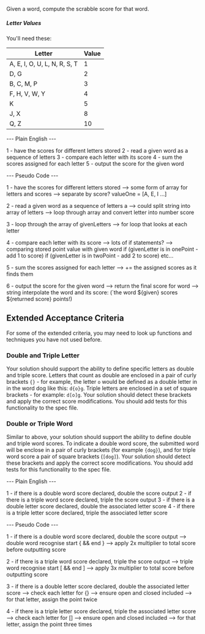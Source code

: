 Given a word, compute the scrabble score for that word.

##### Letter Values

You'll need these:

| Letter                        | Value  |
| ----                          |  ----  |
| A, E, I, O, U, L, N, R, S, T  |     1  |
| D, G                          |     2  |
| B, C, M, P                    |     3  |
| F, H, V, W, Y                 |     4  |
| K                             |     5  |
| J, X                          |     8  |
| Q, Z                          |     10 |

--- Plain English ---

1 - have the scores for different letters stored
2 - read a given word as a sequence of letters
3 - compare each letter with its score
4 - sum the scores assigned for each letter
5 - output the score for the given word

--- Pseudo Code ---

1 - have the scores for different letters stored
    --> some form of array for letters and scores
        --> separate by score? valueOne = [A, E, I ...]

2 - read a given word as a sequence of letters
    a --> could split string into array of letters
        --> loop through array and convert letter into number score

3 - loop through the array of givenLetters
    --> for loop that looks at each letter

4 - compare each letter with its score
    --> lots of if statements?
        --> comparing stored point value with given word
           if (givenLetter is in onePoint - add 1 to score)
              if (givenLetter is in twoPoint - add 2 to score)
                  etc...

5 - sum the scores assigned for each letter
    --> += the assigned scores as it finds them

6 - output the score for the given word
    --> return the final score for word
        --> string interpolate the word and its score:
            (`the word ${given} scores ${returned score} points!)


## Extended Acceptance Criteria

For some of the extended criteria, you may need to look up functions and techniques you have not used before.

### Double and Triple Letter
Your solution should support the ability to define specific letters as double and triple score. Letters that count as double are enclosed in a pair of curly brackets `{}` - for example, the letter `o` would be defined as a double letter in in the word dog like this: `d{o}g`. Triple letters are enclosed in a set of square brackets - for example: `d[o]g`. Your solution should detect these brackets and apply the correct score modifications. You should add tests for this functionality to the spec file.

### Double or Triple Word
Similar to above, your solution should support the ability to define double and triple word scores. To indicate a double word score, the submitted word will be enclose in a pair of curly brackets (for example `{dog}`), and for triple word score a pair of square brackets (`[dog]`). Your solution should detect these brackets and apply the correct score modifications. You should add tests for this functionality to the spec file.

--- Plain English ---

1 - if there is a double word score declared, double the score output
2 - if there is a triple word score declared, triple the score output
3 - if there is a double letter score declared, double the associated letter score
4 - if there is a triple letter score declared, triple the associated letter score

--- Pseudo Code ---

1 - if there is a double word score declared, double the score output
    --> double word recognise start { && end }
    --> apply 2x multiplier to total score before outputting score

2 - if there is a triple word score declared, triple the score output
    --> triple word recognise start [ && end ]
    --> apply 3x multiplier to total score before outputting score

3 - if there is a double letter score declared, double the associated letter score
    --> check each letter for {} 
        --> ensure open and closed included
            --> for that letter, assign the point twice

4 - if there is a triple letter score declared, triple the associated letter score
   --> check each letter for [] 
        --> ensure open and closed included
            --> for that letter, assign the point three times